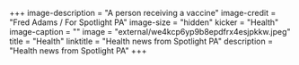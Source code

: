 +++
image-description = "A person receiving a vaccine"
image-credit = "Fred Adams / For Spotlight PA"
image-size = "hidden"
kicker = "Health"
image-caption = ""
image = "external/we4kcp6yp9b8epdfrx4esjpkkw.jpeg"
title = "Health"
linktitle = "Health news from Spotlight PA"
description = "Health news from Spotlight PA"
+++
